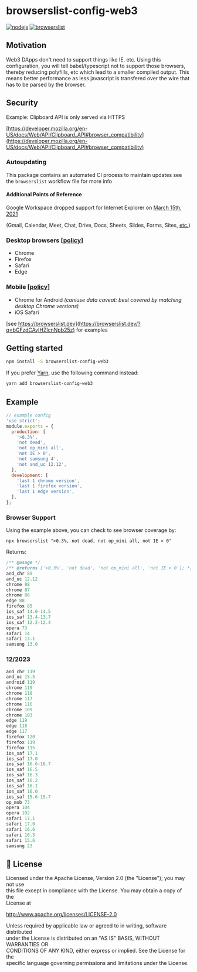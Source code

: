 # browserslist-config-web3

[![nodejs](https://github.com/sambacha/browserslist-config-web3/actions/workflows/nodejs.yml/badge.svg)](https://github.com/sambacha/browserslist-config-web3/actions/workflows/nodejs.yml) [![browserslist](https://github.com/sambacha/browserslist-config-web3/actions/workflows/browserslist.yml/badge.svg)](https://github.com/sambacha/browserslist-config-web3/actions/workflows/browserslist.yml)

## Motivation

Web3 DApps don't need to support things like IE, etc. Using this configuration, you will tell babel/typescript not to support those browsers, thereby reducing polyfills, etc which lead to a smaller compiled output. This means better performance as less javascript is transfered over the wire that has to be parsed by the browser.

## Security

Example: Clipboard API is only served via HTTPS 

[https://developer.mozilla.org/en-US/docs/Web/API/Clipboard_API#browser_compatibility](https://developer.mozilla.org/en-US/docs/Web/API/Clipboard_API#browser_compatibility)

### Autoupdating

This package contains an automated CI process to maintain updates  see the `browserslist` workflow file for more info

#### Additional Points of Reference 



Google Workspace dropped support for Internet Explorer on [March 15th, 2021](https://workspaceupdates.googleblog.com/2021/02/reminder-ending-support-for-ie11-for.html)

(Gmail, Calendar, Meet, Chat, Drive, Docs, Sheets, Slides, Forms, Sites, [etc.](https://workspace.google.com))

### Desktop browsers [[policy](https://support.google.com/a/answer/33864)]

- Chrome
- Firefox
- Safari
- Edge

### Mobile [[policy](https://support.google.com/a/answer/6288871)]

- Chrome for Android _(caniuse data caveat: best covered by matching desktop Chrome versions)_
- iOS Safari

[see https://browserslist.dev](https://browserslist.dev/?q=bGFzdCAyIHZlcnNpb25z) for examples

## Getting started

```bash
npm install -S browserslist-config-web3
```

If you prefer [Yarn](https://yarnpkg.com/en/), use the following command
instead:

```bash
yarn add browserslist-config-web3
```

## Example

```javascript
// example config
'use strict';
module.exports = {
  production: [
    '>0.3%',
    'not dead',
    'not op_mini all',
    'not IE > 0',
    'not samsung 4',
    'not and_uc 12.12',
  ],
  development: [
    'last 1 chrome version',
    'last 1 firefox version',
    'last 1 edge version',
  ],
};
```

### Browser Support

Using the example above, you can check to see browser coverage by:
```shell
npx browserslist ">0.3%, not dead, not op_mini all, not IE > 0"
```
Returns:

```javascript
/** @usage */
/** @returns ['>0.3%', 'not dead', 'not op_mini all', 'not IE > 0']; */
and_chr 89
and_uc 12.12
chrome 88
chrome 87
chrome 86
edge 88
firefox 85
ios_saf 14.0-14.5
ios_saf 13.4-13.7
ios_saf 12.2-12.4
opera 73
safari 14
safari 13.1
samsung 13.0
```

### 12/2023

```javascript
and_chr 119
and_uc 15.5
android 119
chrome 119
chrome 118
chrome 117
chrome 116
chrome 109
chrome 103
edge 119
edge 118
edge 117
firefox 120
firefox 119
firefox 115
ios_saf 17.1
ios_saf 17.0
ios_saf 16.6-16.7
ios_saf 16.5
ios_saf 16.3
ios_saf 16.2
ios_saf 16.1
ios_saf 16.0
ios_saf 15.6-15.7
op_mob 73
opera 104
opera 102
safari 17.1
safari 17.0
safari 16.6
safari 16.3
safari 15.6
samsung 23
```

## 📝 License

Licensed under the Apache License, Version 2.0 (the "License"); you may not use   
this file except in compliance with the License. You may obtain a copy of the   
License at   
   
http://www.apache.org/licenses/LICENSE-2.0   
   
Unless required by applicable law or agreed to in writing, software distributed   
under the License is distributed on an "AS IS" BASIS, WITHOUT WARRANTIES OR   
CONDITIONS OF ANY KIND, either express or implied. See the License for the   
specific language governing permissions and limitations under the License.   
   
